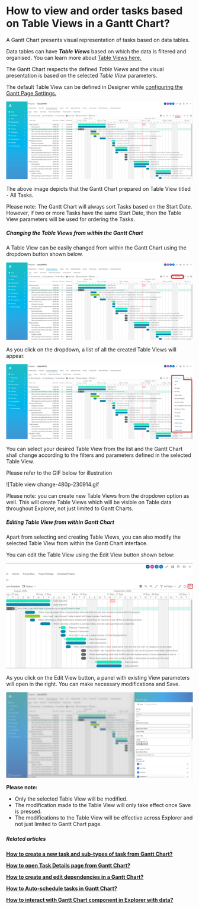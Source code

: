 # How to view and order tasks based on Table Views in a Gantt Chart?

A Gantt Chart presents visual representation of tasks based on data tables.

Data tables can have ***Table Views*** based on which the data is filtered and organised. You can learn more about [Table Views here.](https://docs.rapidplatform.com/books/experiences-oxn/page/data-table-component-views "Data Table Component - Views")

The Gantt Chart respects the defined *Table Views* and the visual presentation is based on the selected *Table View* parameters.

The default Table View can be defined in Designer while [configuring the Gantt Page Settings.](https://docs.rapidplatform.com/books/experiences/page/how-to-configure-the-page-gantt-chart-component "How to configure the Page - Gantt Chart Component?")

![Screenshot 2023-09-14 at 12.52.15 PM.png](./downloaded_image_1705285737496.png)

The above image depicts that the Gantt Chart prepared on Table View titled - All Tasks.

Please note: The Gantt Chart will always sort Tasks based on the Start Date. However, if two or more Tasks have the same Start Date, then the Table View parameters will be used for ordering the Tasks.

##### **Changing the Table Views from within the Gantt Chart**

A Table View can be easily changed from within the Gantt Chart using the dropdown button shown below.

![Screenshot 2023-09-14 at 12.53.47 PM.png](./downloaded_image_1705285738527.png)

As you click on the dropdown, a list of all the created Table Views will appear.

![Screenshot 2023-09-14 at 1.10.10 PM.png](./downloaded_image_1705285739556.png)

You can select your desired Table View from the list and the Gantt Chart shall change according to the filters and parameters defined in the selected Table View.

Please refer to the GIF below for illustration

![Table view change-480p-230914.gif

Please note: you can create new Table Views from the dropdown option as well. This will create Table Views which will be visible on Table data throughout Explorer, not just limited to Gantt Charts.

##### **Editing Table View from within Gantt Chart**

Apart from selecting and creating Table Views, you can also modify the selected Table View from within the Gantt Chart interface.

You can edit the Table View using the Edit View button shown below:

![Edit Table view Gantt.png](./downloaded_image_1705285740591.png)

As you click on the Edit View button, a panel with existing View parameters will open in the right. You can make necessary modifications and Save.

![14.png](./downloaded_image_1705285741614.png)

**Please note:**

- Only the selected Table View will be modified.
- The modification made to the Table View will only take effect once Save is pressed.
- The modifications to the Table View will be effective across Explorer and not just limited to Gantt Chart page.

#####  

##### **Related articles**

**[How to create a new task and sub-types of task from Gantt Chart?](https://docs.rapidplatform.com/books/experiences-oxn/page/how-to-create-a-new-task-and-sub-types-of-task-from-gantt-chart "How to create a new task and sub-types of task from Gantt Chart?")**

**[How to open Task Details page from Gantt Chart?](https://docs.rapidplatform.com/books/experiences-oxn/page/how-to-open-task-item-profiles-from-gantt-chart "How to open task item profiles from Gantt Chart?")**

**[How to create and edit dependencies in a Gantt Chart?](https://docs.rapidplatform.com/books/experiences-oxn/page/how-to-create-and-edit-dependencies-in-a-gantt-chart "How to create and edit dependencies in a Gantt Chart?")**

[**How to Auto-schedule tasks in Gantt Chart?**](https://docs.rapidplatform.com/books/experiences-oxn/page/how-to-auto-schedule-tasks-in-gantt-chart "How to Auto-schedule tasks in Gantt Chart?")

**[How to interact with Gantt Chart component in Explorer with data?](https://docs.rapidplatform.com/books/experiences-oxn/page/how-to-interact-with-a-gantt-chart "How to interact with a Gantt Chart?")**